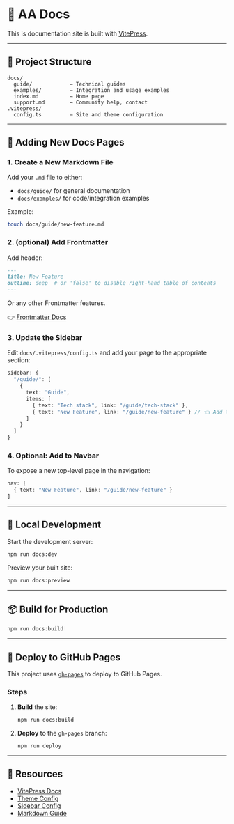 # 📘 AA Docs

This is documentation site is built with [VitePress](https://vitepress.dev).

---

## 📁 Project Structure

```
docs/
  guide/            → Technical guides
  examples/         → Integration and usage examples
  index.md          → Home page
  support.md        → Community help, contact
.vitepress/
  config.ts         → Site and theme configuration
```

---

## 📝 Adding New Docs Pages

### 1. Create a New Markdown File

Add your `.md` file to either:

- `docs/guide/` for general documentation
- `docs/examples/` for code/integration examples

Example:

```bash
touch docs/guide/new-feature.md
```

### 2. (optional) Add Frontmatter

Add header:

```md
---
title: New Feature
outline: deep  # or 'false' to disable right-hand table of contents
---
```

Or any other Frontmatter features.

👉 [Frontmatter Docs](https://vitepress.dev/guide/frontmatter)

### 3. Update the Sidebar

Edit `docs/.vitepress/config.ts` and add your page to the appropriate section:

```ts
sidebar: {
  "/guide/": [
    {
      text: "Guide",
      items: [
        { text: "Tech stack", link: "/guide/tech-stack" },
        { text: "New Feature", link: "/guide/new-feature" } // 👈 Add this
      ]
    }
  ]
}
```

### 4. Optional: Add to Navbar

To expose a new top-level page in the navigation:

```ts
nav: [
  { text: "New Feature", link: "/guide/new-feature" }
]
```

---

## 🚀 Local Development

Start the development server:

```bash
npm run docs:dev
```

Preview your built site:

```bash
npm run docs:preview
```

---

## 📦 Build for Production

```bash
npm run docs:build
```

---

## 🚢 Deploy to GitHub Pages

This project uses [`gh-pages`](https://www.npmjs.com/package/gh-pages) to deploy to GitHub Pages.

### Steps

1. **Build** the site:

    ```bash
    npm run docs:build
    ```

2. **Deploy** to the `gh-pages` branch:

    ```bash
    npm run deploy
    ```

---

## 🔗 Resources

- [VitePress Docs](https://vitepress.dev)
- [Theme Config](https://vitepress.dev/reference/default-theme-config)
- [Sidebar Config](https://vitepress.dev/guide/theme-sidebar)
- [Markdown Guide](https://vitepress.dev/guide/markdown)
